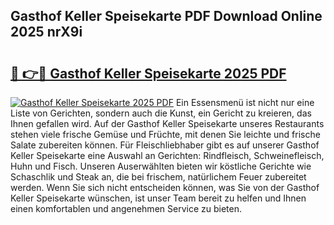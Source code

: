 ## Gasthof Keller Speisekarte PDF Download Online 2025 nrX9i

# <h2><a href="http://gcc5zsj.nevu.top/?p=Gasthof+Keller+Speisekarte">🔗 👉🔴 Gasthof Keller Speisekarte 2025 PDF</a></h2>

[![Gasthof Keller Speisekarte 2025 PDF](https://i.imgur.com/dBaPXMq.png)](http://gcc5zsj.nevu.top/?p=Gasthof+Keller+Speisekarte)
Ein Essensmenü ist nicht nur eine Liste von Gerichten, sondern auch die Kunst, ein Gericht zu kreieren, das Ihnen gefallen wird. Auf der Gasthof Keller Speisekarte unseres Restaurants stehen viele frische Gemüse und Früchte, mit denen Sie leichte und frische Salate zubereiten können. Für Fleischliebhaber gibt es auf unserer Gasthof Keller Speisekarte eine Auswahl an Gerichten: Rindfleisch, Schweinefleisch, Huhn und Fisch. Unseren Auserwählten bieten wir köstliche Gerichte wie Schaschlik und Steak an, die bei frischem, natürlichem Feuer zubereitet werden. Wenn Sie sich nicht entscheiden können, was Sie von der Gasthof Keller Speisekarte wünschen, ist unser Team bereit zu helfen und Ihnen einen komfortablen und angenehmen Service zu bieten.
